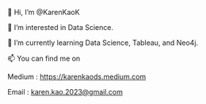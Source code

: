 👋 Hi, I’m @KarenKaoK

👀 I’m interested in Data Science.

🌱 I’m currently learning Data Science, Tableau, and Neo4j.

📫 You can find me on 

  Medium : https://karenkaods.medium.com
  
  Email : karen.kao.2023@gmail.com

<!---
KarenKaoK/KarenKaoK is a ✨ special ✨ repository because its `README.md` (this file) appears on your GitHub profile.
You can click the Preview link to take a look at your changes.
--->
